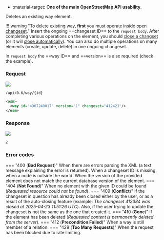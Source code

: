 <div class="grid cards" markdown>

- :material-target: **One of the main OpenStreetMap API usability**.

</div>

Deletes an existing way element.

!!! warning "To delete existing way, **first** you must operate inside [open changeset](open_changeset.md)."
    Insert the ongoing ==changeset ID== to the `request body`. After completing various operations on the element, you should [close a changset](close_changeset.md) (or it will [close automatically](../general_informations/changesets.md#changesets-attributes)). You can also do multiple operations on many elements (create, update, delete) in one ongoing changeset.

In `request body` the ==way ID== and ==version== is also required (check the example).

### Request

![](https://img.shields.io/badge/DELETE-red)

```
/api/0.6/way/{id}
```

``` xml title="deleteWayBody_example.xml" linenums="1" hl_lines="2"
<osm>
  <way id="4307240017" version="1" changeset="412421"/>
</osm>
```

### Response

![](https://img.shields.io/badge/Response-200%20OK-brightgreen)

``` xml title="succesDeleteWay_example.xml" linenums="1"
2
```

### Error codes

=== "400 (**Bad Request**)"
    When there are errors parsing the XML (a text message explaining the error is returned). When a changeset ID is missing, when a node is outside the world. When the version of the provided element does not match the current database version of the element.
=== "404 (**Not Found**)"
    When no element with the given ID could be found (*Requested resource could not be found*).
=== "409 (**Conflict**)"
    If the changeset in question has already been closed either by the user, or as a result of the auto-closing feature (example: *The changeset 412384 was closed at 2025-04-23 11:51:26 UTC*). Also, if the user trying to update the changeset is not the same as the one that created it.
=== "410 (**Gone**)"
    If the element has been deleted (*Requested content is permanently deleted from the server*).
=== "412 (**Precondition Failed**)"
    When a way is still member of a relation.
=== "429 (**Too Many Requests**)"
    When the request has been blocked due to rate limiting.